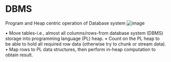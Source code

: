 # DBMS

Program and Heap centric operation of Database system
![image](https://github.com/ayush-1501/DBMS/assets/74817479/dfbb91f1-6f87-4136-94dc-5ce01dcabe85)

• Move tables-i.e., almost all columns/rows-from database system (DBMS) storage into programming language (PL) heap.
• Count on the PL heap to be able to hold all required row data (otherwise try to chunk or stream data).
• Map rows to PL data structures, then perform in-heap computation to obtain result.
